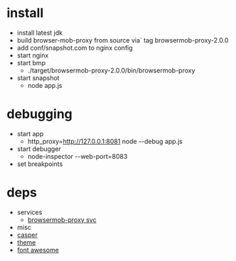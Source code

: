 # install

- install latest jdk
- build browser-mob-proxy from source via` tag browsermob-proxy-2.0.0
- add conf/snapshot.com to nginx config
- start nginx
- start bmp
  - ./target/browsermob-proxy-2.0.0/bin/browsermob-proxy
- start snapshot
  - node app.js

# debugging
- start app
  - http_proxy=http://127.0.0.1:8081 node --debug app.js
- start debugger
  - node-inspector --web-port=8083
- set breakpoints

# deps
- services
  - [browsermob-proxy svc](https://github.com/lightbody/browsermob-proxy/)
- misc
- [casper](http://casperjs.org/)
- [theme](http://ironsummitmedia.github.io/startbootstrap-grayscale/)
- [font awesome](https://fortawesome.github.io/Font-Awesome/icons/)

